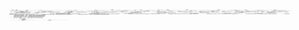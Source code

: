 <sub><sup><sub><sup><sub><sup><sub><sup><sub><sup><sub><sup><sub><sup><sub><sup>
..  .       .                                                                                                                               ...--:*=%@@@%%=+***:*******:*******::*+=%@@@@%+*::::::::::::
.  ..     . .                                       .                                                                                      .....--:*******::-::::::::::-::*:::::::=%====%%*::--------:::
.  ..    ....                                      ..                                                                                    ......-:::::::::----------------:::::::::+%%%=%%+:----------:::
....   ..... .                                     ..                                      .    ...........   .....                   ......----::::::*:---.--------------::::::::*+++++*:------------::
. .   .      .                                      .                                 ..--.......--...................    ... ..........----:::-::****::-------------:::::::::*+=%@%%=+*:----.....------
.  .  ..   ....                                     .                               .----.--....--..--.-----........................---:::**+++**:::::------:::::::--:::::::*+%@######@=*::--.....------
.    ...     ..                                     .                             .-:-------------------..--------.---......----------:**=%@@@@@%+**:::---:::::::*::::::::::*+@########%+::------------:
........... ...                                                                 ..-----::::::::::***::---:------:::-----.....-::-:::::**=@######@%+*:::**********::::::::::**+%#######@%+*:--::----::--:
.  ...........                                     ..                          .-:***+++++++++++++++++*+*+*****::::--------....-:**::**+%@######@%+**+=%%%%%+**::::::-:::::::*+=@@@@@%==*::****:::::::--
.  ...........                                                                -:*++++===============++++++++++++***::--------....-*+***+=%@@##@@%+**=%%%%%%%%*::::::---::::::::**++=++**:**+++****::::-:
..  .. .......                                     ..                       .-*++++=====================+++++++++++**::-:::-.......*+++**+======+*:*+%@@@@@@@+:----:---::::*:::----::::::*++******:---:-
.   .. ........                                    .                       .-*++=====%%%%%%%%%%%%%%%============+++****::::-........*=++*******::::::=@####@@@+::------:::::::::--------::*******:------
. ...  ........                                    .                      .-:++====%%%%%%%%%%%%%%%%%=========++++++*******:----......*++**::::::----:*@@@@@@@@*---------::::::::----------:::::::::::---
....   ........                                                          .-:*+++=======%%%%%%%==============+++++++*******:::--......-***:::----------*=@@@@%*::--...-----:::::--------------:::::::::--
..   .........            ..                       .                     -::*+++========%%%=%============+++++++++++********:--.......:*::---------------:::----...-..--------------...----:::***:::::--
..     .......            ..        .                                   .::*+++=====%%%%%%%=%%%%%=========+++++++++++*******::--......-----------.....--------.--.-.......-------.....----::*:*****::---
..  ..........            .                        ..                   -:**++======%%%%%%%%%%%%===========++++++++++******:::-----....-...-.........----.----........................----:*******::----
..............           ..                         .                  .-**++================================+++++********::::::---..................-------------.................---::-:::******::::::
.....  ......            ..                         .                   -**+++********++==++++*::--::::****+==+++********::::::-----...........----..--------..--.................---:::::::*:::**:::::*
.      .   ...           ..      ..                 .                   .::-...... ..-:*+=++*:---......-----:**+**********:::-------...........--------...........................----::::::-:::::::***+
.   .  .   ...           ...     ..                ..                   .--.-:::------:*+===+*::::---:::::---.-:*++********:--------..........-.-------............................----:------:::::***=%
..............           ...     .                ...                   .--:--....-:--:*====+*:::----.. .-..---::*++*******:------..............-------.......           ............----------:::****=%
........ .....          . .                         .        .         .-::-..--.-:*::*+====+********::::*::---:::****++***:--------::::-..........----.........          .............----------::****=
.... ... .....           .                          .        .         .:*:-::*:::***+++===++++++++*****************++++***:---:**+*:::---......................           ............-----------::****
.... .........          ...                         .                  .-******++++==++====++================+++++++++*****:::*++**::**:-::...........   ......          ..........--------------:::***+
...............         ..     .. .               ....                  -++++=======+======++++================++++*************::+++++*::*-.........        .          .......-------::-----:--:::****+
..  ..........           .     ....               ....         ..       -+=========+=======++++++====%=======+++++**************:.-:*++*:**-.........                   ...------:::::::::::::::*::*****
.  ...........          .....  .....              ...        ....      .:++=======++======++++++**+========+++++****************:---:*+***:. .........                  ...------::::***:::**+++++******
....   .......         ....    .....              ...                  .:+++===+++***++**:::*+++**:*+=====+++++******::***::*******::++***-.  .........      ..         ..-----:::*********+====%%==+++=
..   ........           ...      ..                ..                   -*+++++*:-..-:---....----:****++=+++++++++***:***********++**+***-.............      ..         ...--:::::*******+=@@###@@@@%%@@
........ ..            ...       ...               ..                   .**+++*:-::::::---::*****+++***+++++++++++**::******:::********:-..............     ....       ...--:*::::*+*:**+@########@@@%@@
.... .... ...          ....      ...               ..                   .:+++**-:****+++***++++++++++***++++++++++**::***:::-:**+++***:--.............      ............--::***::::::::*=@########@@@%%@
.... ..   ...          ..        ..               ...        .  ..      .:++**::+**************+++++++***++++++++**::**::::-.-:**+**-.................       . .... ...:::::*******::*+=%########@%%%%%@
........ ....          ..        ...               ..         ...       .:+++*:***:::******:::::***++++**+++++++*:::***::::-...---.....                          . ....-::***+++++====%@@######@@%%%%%%@
............            ..       .        .        ..       .....        .*++**+*::*+++++++++***:::*++****+++++**::::**:::--..........                          ...----:++====%%%%%@@@@#######@%%%%%%%%@
....   ... ..            .                        ...      .......       .:++:******:::::::********:::****++++**::::**:::---.  ....  .                         .--:::*+=====%%@@@@@##########@@%%%%%%%%%
.. .... .....           ..                       ....       .   ..        .++****++*::------:**+++++*:::**++**:::::::::---:-                                 ..-:****+=%@@%%%@#############@@%%%%%%=====
..  .... ....            ...                      .         ..  ..         :+*:***::--:****::---:::*:*:::++:--::::::::---::.                                 ..:*++++=%@@@@@@@#############@@%%%%%======
..............           . ..                      .                       .:**:::--:***+++***::::-----:::----:::-----::::-                                  ..:*++++=%%@@%%%@@@##########@@%%%%%=====++
..............           ...   ..                ....         .             .::-::**********::::*:::-:::::::---------::*::-                                  ..-:*++++==%%%%%%%%@@#######@@@@%%%%%%===++
........ .....             .                     ...       ...                -:::**::::::::-::***::**::------------::::::.                                 ..-:**++++===%%%%%%%%@@@#####@@@@@@@@@@@%%==
......  .... .                          .        ....      ... ..        .     .-::::::::::--:-::**::::-----------::::::::.                                 ..-:*+++++=%%%%%%%@@@@#################@@@@%
. .   . .... .                           .        ...       .  ...               -:::::------::::::------.-------::::**:::.                                ..--**+====%@@@%%@@########################@@
...   .......                                              .    ...             .**------------------...-------::::**::::*:                                ..--*++====%@@@@@@###########################
..  .. ......             .                                              .      :@%*:--------..........--::::::::::***:::+%-                                .--*++====%@@@@@@###########################
..  .........                                     ...        . .              ..=##%**:::------......---:::**********:::*%@:                               .--:*+=====%@@@@@@###########################
..  .........                                     ..            ..           ..-@###%+*:::::::-------:::::::*******::***%#@+.                              .--:*+=====%@@@@@@@##########################
..............                                   .....         ...       ......-@#####%+*::::::---:::::::::***********+@#@@%-                             ..-::*+=====%@@@@@@@##########################
.......  .....                                   ...          ....    .........-%#@@####@=**:::::::::**::::*********+%###@@@-                             .--::*+=====%@@@@@@@##########################
........ .....                                   ...           .................+%--:+=@##@%+**::::::::::::******+=@####@@@@-                             .--::*+=====%@@@@@@@##########################
...... ......                       .              .       .....................--..   .-:+%@@=+*:::::::::*****+%@#####@@@@%-....                         .--::*+=====%%@@@%@@##########################
.............                                     ..    ...........................       ...:+%%+**:::******=@##########@@%-...                          .-::**+=====%%@@%%@@##########################
.............                                   .................................           ....:=@%=****+=%##@%%%==++++++*:.......                       .-::**+=====%%@@%%@@##########################
.............                                ...................................                ..-**+===%+*--....    ....  .........  ...  ......        .-:::*+=====%%@%%%@@######################@@@@
..............                          ........................................                    ...........        ...  ............................. ...-:*+=====%%%%%%@@####################@@@@%%
.............                    ..............................................           ..        .....           ...... ................................... ..-:*+==%%%%%%@###################@@%%%==
.............                ................................................... .....         ......     ................ ......................................... .-:+=%%%@####################@@%%%=
..............          ................................................---.....   .  ............----..       ..........  ............................................. ..-*%@###################@@@%%%
.. ..........         ................................................------....          ...-::*====+++:.                 ...................................................-:=%#############@@@@%%%==
.............       ................................................--------....       ..-:*+===%#####@@@+-.              ........................................................-*%@@@@@@@@%%%%%%====+
.............     ...............................................-------------...   .***=%@@@@@@@#########@=:...........-*-.....................  ...................................-::********:::::::-
.............    ..............................................--------------........+%@@###################@=*-.......-%+..................   .........................................................
.............    ...........................................-------------------------+@@######################@%+::...*%=:.............................................................. ...............
..............  ...........................................--------------------------*@#########################@%%%==@@%:.-...........................................................   ..............
..............  .........................................----------------------------:%#################################%:---.........................................................    ..............
.............   ..........................................----------------------------=#################################%:---.........................................................    ..............
..............  ..........................................----------------------------*@################################=---...................................................  .....     .............
.............    ..........................................---------------------------:%################################+-----......----......................................  .....      .--..........
..............   ...........................................---------------------------+@##############################@*------......-=%%%%=+-...............................  ....        .--------....
.............    ...........................................---------------------------:%##############################%:-------.....-=@@@##@-..............................  .....        .-::::----...
.............    ............................................---------------------------=##############################=-------........----::--............................  .....          -:::::----..
..............   .............................................--------------------------*@#############################*--------.-----.----------.......................... ......          .:**::::---.
..............  ................... ..........................--------------------------:=##############@@############@:-----------....----------.................  ......  .....            -:::::---..
..............  .................... ..........................--------------------------*@#############@@############%:------------...---.-----..................   ....  ......            .:::::---..
.............. .....................  ..........................-------------------------:%###########################+------------...---------..................         .....              .-:::----..
.....................................   .........................-------------------------+##########################@*--------------------..-..................          .....               -:-----...
.............. ......................     .........................-----------------------:@#########################%:-------------.--------...................         .....                ------....
..................................          .         .....   .--::-.  ..---               ...-:######=--.......------..------.              ...                         .....  ...           ----......
.................................  @######    @#####% ...  *%#########@+. .. @################: ######- ############@=*. ..---  ###########=  ..  @###########@%=*      ..............        ---.......
.................................  @######=   @#####%  . -###############*   @################: ######- ################+  --- :############  ..  @################:   ............... .      .-........
.................................  @#######-  @#####%    #######%-*#######:  @################: ######- #######@+=#######: .-. +############- ..  @#######+=########.  ................       ..........
.................................  @#######@  @#####%   :#######:  #######=      -#######%   --*######- #######%  %######+ .-. @############+ -*- @#######  +#######:  ................       ..........
.................................  @########= @#####%   *#######:  #######% .--- -#######% .-+########- #######%  =######= .- .######%=#####@ *#* @#######  *#######: ....       ......       ..........
................................   @#########-@#####%   *#######:  #######% .--- -#######% .-:@#######- #######% .@######: .- :######**######..#* @#######  *#######: .          ......        .........
.................................  @#########@######%   *#######:  #######% .--- -#######% .--=#######- ##############@=:  -. =######-:######* *- @#######  *#######:           ......          ........
.................................  @################%   *#######:  #######% .--- -#######% .--*#######- ##############@=:  .  @###### .######%    @#######  *#######:         ........               ...
.................................  @#####@##########%   *#######:  #######% .--- -#######% .--:%######- #######@:*#######% . .######@  #######    @#######  *#######:       .........                   
.................................  @#####%+#########%   *#######:  #######% .--- -#######% .---+######- #######%  =#######.  *######%--@######:   @#######  *#######:      .........                    
.................................  @#####% @########%   *#######:  #######% .--- -#######% .---:@#####- #######%  =#######-  %################=   @#######  *#######:      ........                     
.................................  @#####% :########%   :#######:  #######=  .-- -#######% .----=#####- #######%  =#######-  #################@   @#######  +#######:    .........                      
.................................  @#####%  %#######%   .#######= *#######: ...- -#######% .----*@####- #######@*+########. -#######%**=#######-  @#######*+########-    ........       ....            
.................................  @#####%  .#######%    :###############=  .... -#######% .----:%####- #################%  *#######*  :#######*  @################@   ........          ...            
.................................  @#####%   +######%  .  .+###########=-  ..... -#######% .-----+####- ###############@+   %#######:  .#######@  @##############@+    .......           ...            
................................   .......    ....... ....   .-*****:.   .......  ........ .-----:@###+.--------......   .. ........    ........  .............      ........          .....            
..............................           ...      .............................. .----------------=############@:---------------..    ........  .......               .....           ......            
............................          ......       .............................. .---------------*@###########=---------------..    .....................            ..      .      .......         .  
............................       ........       ................................ .--------------:%###########*----------:*****- :::.-::*:*-.:*:..*::-.*:- :::- -::..:*.:::.*=..::: :::...*:*. -:: ++. 
............................   ...........         ................................ .--------------+@#########@:----------*=.%-:+-%-*::= %-:+:=-*-+* =:+*-+ =-.% %-**-% .*-=-:+ =- =-=:...-% :*-=-*-:*  
..........................................          .. ............................  .-------------:@#########=-----------::.*.-: ::*.-: *.-:.:::.-+:=-.::: :. * -::..* .*-:..*.-**: :-.-:.* -- ::: .*. 
.........................................           ................................  .-------------=########@*-------------..     ......         .::-                           ............           
</sub></sup></sub></sup></sub></sup></sub></sup></sub></sup></sub></sup></sub></sup></sub></sup>
